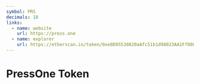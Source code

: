 ```yaml
---
symbol: PRS
decimals: 18
links:
  - name: website
    url: https://press.one
  - name: explorer
    url: https://etherscan.io/token/0xe0D95530820aAfc51b1d98023AA1Ff000b78d8b2
---
```


# PressOne Token
